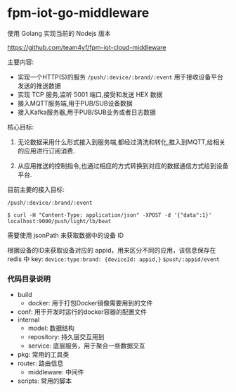# fpm-iot-go-middleware

使用 Golang 实现当前的 Nodejs 版本

https://github.com/team4yf/fpm-iot-cloud-middleware

主要内容:

- 实现一个HTTP(S)的服务 `/push/:device/:brand/:event` 用于接收设备平台发送的推送数据
- 实现 TCP 服务,监听 5001 端口,接受和发送 HEX 数据
- 接入MQTT服务端,用于PUB/SUB设备数据
- 接入Kafka服务器,用于PUB/SUB业务或者日志数据


核心目标:

1. 无论数据采用什么形式接入到服务端,都经过清洗和转化,推入到MQTT,给相关的应用进行订阅消费.

2. 从应用推送的控制指令,也通过相应的方式转换到对应的数据通信方式给到设备平台.


目前主要的接入目标:

 `/push/:device/:brand/:event`

 `$ curl -H "Content-Type: application/json" -XPOST -d '{"data":1}' localhost:9000/push/light/lb/beat`

 需要使用 jsonPath 来获取数据中的设备 ID

根据设备的ID来获取设备对应的 appid，用来区分不同的应用，该信息保存在 redis 中
key: `device:type:brand: {deviceId: appid,}`
 `$push/:appid/event`
 

### 代码目录说明

- build
  - docker: 用于打包Docker镜像需要用到的文件
- conf: 用于开发时运行的docker容器的配置文件
- internal
  - model: 数据结构
  - repository: 持久层交互用到
  - service: 底层服务，用于聚合一些数据交互
- pkg: 常用的工具类
- router: 路由信息
  - middleware: 中间件
- scripts: 常用的脚本